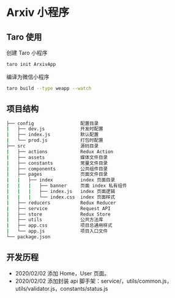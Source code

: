 # Arxiv 小程序

## Taro 使用

创建 Taro 小程序

``` bash
taro init ArxivApp
```

编译为微信小程序 

```bash
taro build --type weapp --watch
```



## 项目结构

```bash
├── config                 配置目录
|   ├── dev.js             开发时配置
|   ├── index.js           默认配置
|   └── prod.js            打包时配置
├── src                    源码目录
|   ├── actions            Redux Action
|   ├── assets             媒体文件目录
|   ├── constants          常量文件目录
|   ├── components         公共组件目录
|   ├── pages              页面文件目录
|   |   ├── index          index 页面目录
|   |   |   ├── banner     页面 index 私有组件
|   |   |   ├── index.js   index 页面逻辑
|   |   |   └── index.css  index 页面样式
|   ├── reducers           Redux Reducer
|   ├── service            Request API
|   ├── store              Redux Store
|   ├── utils              公共方法库
|   ├── app.css            项目总通用样式
|   └── app.js             项目入口文件
└── package.json
```



## 开发历程

* 2020/02/02    添加 Home，User 页面。
* 2020/02/02    添加封装 api 脚手架：service/，utils/common.js，utils/validator.js，constants/status.js